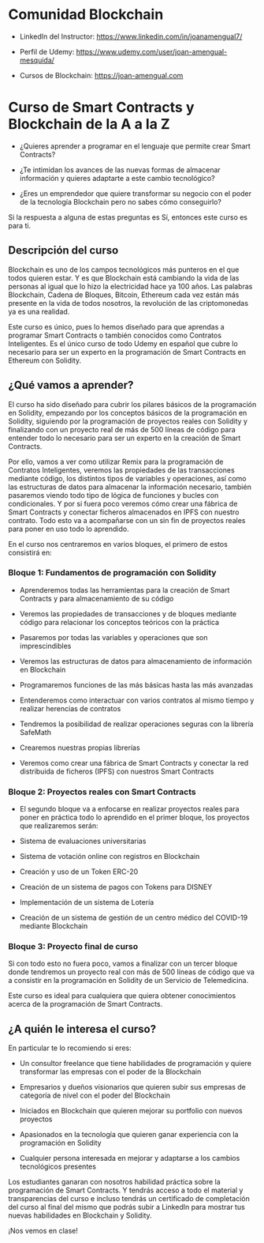 # Comunidad Blockchain

* LinkedIn del Instructor: https://www.linkedin.com/in/joanamengual7/

* Perfil de Udemy: https://www.udemy.com/user/joan-amengual-mesquida/

* Cursos de Blockchain: https://joan-amengual.com

# Curso de Smart Contracts y Blockchain de la A a la Z

* ¿Quieres aprender a programar en el lenguaje que permite crear Smart Contracts?

* ¿Te intimidan los avances de las nuevas formas de almacenar información y quieres adaptarte a este cambio tecnológico?

* ¿Eres un emprendedor que quiere transformar su negocio con el poder de la tecnología Blockchain pero no sabes cómo conseguirlo?

Si la respuesta a alguna de estas preguntas es Sí, entonces este curso es para ti.

## Descripción del curso 

Blockchain es uno de los campos tecnológicos más punteros en el que todos quieren estar. Y es que Blockchain está cambiando la vida de las personas al igual que lo hizo la electricidad hace ya 100 años. Las palabras Blockchain, Cadena de Bloques, Bitcoin, Ethereum cada vez están más presente en la vida de todos nosotros, la revolución de las criptomonedas ya es una realidad.

Este curso es único, pues lo hemos diseñado para que aprendas a programar Smart Contracts o también conocidos como Contratos Inteligentes. Es el único curso de todo Udemy en español que cubre lo necesario para ser un experto en la programación de Smart Contracts en Ethereum con Solidity.

## ¿Qué vamos a aprender?

El curso ha sido diseñado para cubrir los pilares básicos de la programación en Solidity, empezando por los conceptos básicos de la programación en Solidity, siguiendo por la programación de proyectos reales con Solidity y finalizando con un proyecto real de más de 500 líneas de código para entender todo lo necesario para ser un experto en la creación de Smart Contracts.

Por ello, vamos a ver como utilizar Remix para la programación de Contratos Inteligentes, veremos las propiedades de las transacciones mediante código, los distintos tipos de variables y operaciones, así como las estructuras de datos para almacenar la información necesario, también pasaremos viendo todo tipo de lógica de funciones y bucles con condicionales. Y por si fuera poco veremos cómo crear una fábrica de Smart Contracts y conectar ficheros almacenados en IPFS con nuestro contrato. Todo esto va a acompañarse con un sin fin de proyectos reales para poner en uso todo lo aprendido.

En el curso nos centraremos en varios bloques, el primero de estos consistirá en:

### Bloque 1: Fundamentos de programación con Solidity 

* Aprenderemos todas las herramientas para la creación de Smart Contracts y para almacenamiento de su código

* Veremos las propiedades de transacciones y de bloques mediante código para relacionar los conceptos teóricos con la práctica

* Pasaremos por todas las variables y operaciones que son imprescindibles

* Veremos las estructuras de datos para almacenamiento de información en Blockchain

* Programaremos funciones de las más básicas hasta las más avanzadas

* Entenderemos como interactuar con varios contratos al mismo tiempo y realizar herencias de contratos

* Tendremos la posibilidad de realizar operaciones seguras con la librería SafeMath

* Crearemos nuestras propias librerías

* Veremos como crear una fábrica de Smart Contracts y conectar la red distribuida de ficheros (IPFS) con nuestros Smart Contracts

### Bloque 2: Proyectos reales con Smart Contracts

* El segundo bloque va a enfocarse en realizar proyectos reales para poner en práctica todo lo aprendido en el primer bloque, los proyectos que realizaremos serán:

* Sistema de evaluaciones universitarias

* Sistema de votación online con registros en Blockchain

* Creación y uso de un Token ERC-20

* Creación de un sistema de pagos con Tokens para DISNEY

* Implementación de un sistema de Lotería

* Creación de un sistema de gestión de un centro médico del COVID-19 mediante Blockchain

### Bloque 3: Proyecto final de curso

Si con todo esto no fuera poco, vamos a finalizar con un tercer bloque donde tendremos un proyecto real con más de 500 líneas de código que va a consistir en la programación en Solidity de un Servicio de Telemedicina.

Este curso es ideal para cualquiera que quiera obtener conocimientos acerca de la programación de Smart Contracts.

## ¿A quién le interesa el curso?

En particular te lo recomiendo si eres:

- Un consultor freelance que tiene habilidades de programación y quiere transformar las empresas con el poder de la Blockchain

- Empresarios y dueños visionarios que quieren subir sus empresas de categoría de nivel con el poder del Blockchain

- Iniciados en Blockchain que quieren mejorar su portfolio con nuevos proyectos

- Apasionados en la tecnología que quieren ganar experiencia con la programación en Solidity

- Cualquier persona interesada en mejorar y adaptarse a los cambios tecnológicos presentes

Los estudiantes ganaran con nosotros habilidad práctica sobre la programación de Smart Contracts. Y tendrás acceso a todo el material y transparencias del curso e incluso tendrás un certificado de completación del curso al final del mismo que podrás subir a LinkedIn para mostrar tus nuevas habilidades en Blockchain y Solidity.

¡Nos vemos en clase!
